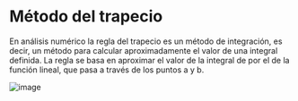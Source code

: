# Método del trapecio 

En análisis numérico la regla del trapecio es un método de integración, es decir, un método para calcular aproximadamente el valor de una integral definida. La regla se basa en aproximar el valor de la integral de por el de la función lineal, que pasa a través de los puntos a y b. 

![image](https://github.com/22030130/Numerical-Methods-/assets/147437999/d0171797-b2e0-4d99-9acb-42d972d58722)
